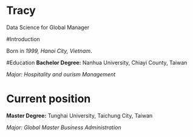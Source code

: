 # Tracy

Data Science for Global Manager

#Introduction

Born in *1999, Hanoi City, Vietnam*.

#Education
**Bachelor Degree:** Nanhua University, Chiayi County, Taiwan

  
  *Major: Hospitality and ourism Management*

# Current position

**Master Degree:** Tunghai University, Taichung City, Taiwan

  *Major: Global Master Business Administration*
